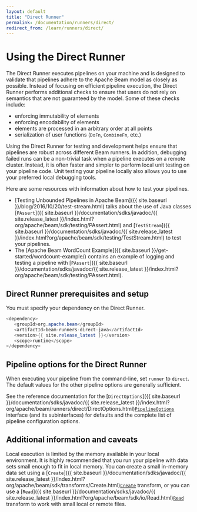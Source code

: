 ```yaml
---
layout: default
title: "Direct Runner"
permalink: /documentation/runners/direct/
redirect_from: /learn/runners/direct/
---
```

# Using the Direct Runner

The Direct Runner executes pipelines on your machine and is designed to validate that pipelines adhere to the Apache Beam model as closely as possible. Instead of focusing on efficient pipeline execution, the Direct Runner performs additional checks to ensure that users do not rely on semantics that are not guaranteed by the model. Some of these checks include:

* enforcing immutability of elements
* enforcing encodability of elements
* elements are processed in an arbitrary order at all points
* serialization of user functions (`DoFn`, `CombineFn`, etc.)

Using the Direct Runner for testing and development helps ensure that pipelines are robust across different Beam runners. In addition, debugging failed runs can be a non-trivial task when a pipeline executes on a remote cluster. Instead, it is often faster and simpler to perform local unit testing on your pipeline code. Unit testing your pipeline locally also allows you to use your preferred local debugging tools.

Here are some resources with information about how to test your pipelines.
* [Testing Unbounded Pipelines in Apache Beam]({{ site.baseurl }}/blog/2016/10/20/test-stream.html) talks about the use of Java classes [`PAssert`]({{ site.baseurl }}/documentation/sdks/javadoc/{{ site.release_latest }}/index.html?org/apache/beam/sdk/testing/PAssert.html) and [`TestStream`]({{ site.baseurl }}/documentation/sdks/javadoc/{{ site.release_latest }}/index.html?org/apache/beam/sdk/testing/TestStream.html) to test your pipelines.
* The [Apache Beam WordCount Example]({{ site.baseurl }}/get-started/wordcount-example/) contains an example of logging and testing a pipeline with [`PAssert`]({{ site.baseurl }}/documentation/sdks/javadoc/{{ site.release_latest }}/index.html?org/apache/beam/sdk/testing/PAssert.html).


## Direct Runner prerequisites and setup

You must specify your dependency on the Direct Runner.

```java
<dependency>
   <groupId>org.apache.beam</groupId>
   <artifactId>beam-runners-direct-java</artifactId>
   <version>{{ site.release_latest }}</version>
   <scope>runtime</scope>
</dependency>
```

## Pipeline options for the Direct Runner

When executing your pipeline from the command-line, set `runner` to `direct`. The default values for the other pipeline options are generally sufficient.

See the reference documentation for the  <span class="language-java">[`DirectOptions`]({{ site.baseurl }}/documentation/sdks/javadoc/{{ site.release_latest }}/index.html?org/apache/beam/runners/direct/DirectOptions.html)</span><span class="language-python">[`PipelineOptions`](https://github.com/apache/beam/blob/python-sdk/sdks/python/apache_beam/utils/options.py)</span> interface (and its subinterfaces) for defaults and the complete list of pipeline configuration options.

## Additional information and caveats

Local execution is limited by the memory available in your local environment. It is highly recommended that you run your pipeline with data sets small enough to fit in local memory. You can create a small in-memory data set using a <span class="language-java">[`Create`]({{ site.baseurl }}/documentation/sdks/javadoc/{{ site.release_latest }}/index.html?org/apache/beam/sdk/transforms/Create.html)</span><span class="language-python">[`Create`](https://github.com/apache/beam/blob/python-sdk/sdks/python/apache_beam/transforms/core.py)</span> transform, or you can use a <span class="language-java">[`Read`]({{ site.baseurl }}/documentation/sdks/javadoc/{{ site.release_latest }}/index.html?org/apache/beam/sdk/io/Read.html)</span><span class="language-python">[`Read`](https://github.com/apache/beam/blob/python-sdk/sdks/python/apache_beam/io/iobase.py)</span> transform to work with small local or remote files.

